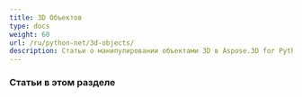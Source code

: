 ```yaml
---
title: 3D Объектов
type: docs
weight: 60
url: /ru/python-net/3d-objects/
description: Статьи о манипулировании объектами 3D в Aspose.3D for Python via .NET.
---
```

###  **Статьи в этом разделе**

